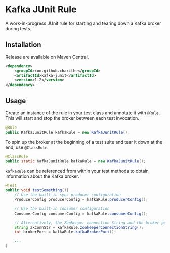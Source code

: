 Kafka JUnit Rule
=================

A work-in-progress JUnit rule for starting and tearing down a Kafka broker during tests.


Installation
-------------

Release are available on Maven Central.


```xml
<dependency>
    <groupId>com.github.charithe</groupId>
    <artifactId>kafka-junit</artifactId>
    <version>1.2</version>
</dependency>
```


Usage
------

Create an instance of the rule in your test class and annotate it with `@Rule`. This will start and stop the
broker between each test invocation.

 ```java
 @Rule
 public KafkaJunitRule kafkaRule = new KafkaJunitRule();
 ```


 To spin up the broker at the beginning of a test suite and tear it down at the end, use `@ClassRule`.

 ```java
 @ClassRule
 public static KafkaJunitRule kafkaRule = new KafkaJunitRule();
 ```



`kafkaRule` can be referenced from within your test methods to obtain information about the Kafka broker.

```java
@Test
public void testSomething(){
    // Use the built-in sync producer configuration
    ProducerConfig producerConfig = kafkaRule.producerConfig();

    // Use the built-in consumer configuration
    ConsumerConfig consumerConfig = kafkaRule.consumerConfig();

    // Alternatively, the Zookeeper connection String and the broker port can be retrieved to generate your own config
    String zkConnStr = kafkaRule.zookeeperConnectionString();
    int brokerPort = kafkaRule.kafkaBrokerPort();

    ...
}
```
